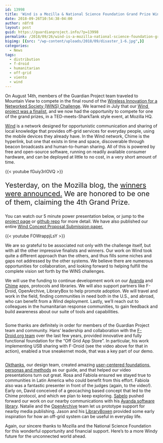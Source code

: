 ```yaml
---
id: 13998
title: 'Wind is a Mozilla & National Science Foundation Grand Prize Winner'
date: 2018-09-26T10:54:38-04:00
author: n8fr8
layout: post
guid: https://guardianproject.info/?p=13998
permalink: /2018/09/26/wind-is-a-mozilla-national-science-foundation-grand-prize-winner/
bigimg: [{src: "/wp-content/uploads/2018/09/disaster_1-6.jpg",}]
categories:
  - News
tags:
  - distribution
  - f-droid
  - humanitarian
  - off-grid
  - viento
  - wind
---
```

On August 14th, members of the Guardian Project team traveled to Mountain View to compete in the final round of the [Wireless Innovation for a Networked Society (WINS) Challenge](https://wirelesschallenge.mozilla.org/). We learned in July that our [Wind  project was a finalist](https://guardianproject.info/2018/07/20/our-wind-project-is-a-mozilla-nsf-challenge-finalist/), and we now had the opportunity to compete for one of the grand prizes, in a TED-meets-SharkTank style event, at Mozilla HQ.

[Wind](https://guardianproject.info/wind) is a network designed for opportunistic communication and sharing of local knowledge that provides off-grid services for everyday people, using the mobile devices they already have. In the Wind network, Chime is the hyperlink, but one that exists in time and space, discoverable through beacon broadcasts and human-to-human sharing. All of this is powered by free and open-source software, running on readily available consumer hardware, and can be deployed at little to no cost, in a very short amount of time.  

{{< youtube fGuiy3rlOVQ >}}

<p style="font-size:23px">
  Yesterday, on the Mozilla blog, the <a href="https://blog.mozilla.org/blog/2018/09/25/1-6-million-to-connect-unconnected-americans-our-nsf-wins-competition-grand-prize-winners/">winners were announced.</a> We are honored to be one of them, claiming the 4th Grand Prize.
</p>

<p class="has-background has-pale-cyan-blue-background-color">
  You can watch our 5 minute power presentation below, or jump to the <a href="https://guardianproject.info/wind/">project page</a> or <a href="https://github.com/guardianproject/wind">github repo</a> for more detail. We have also published our entire <a href="https://github.com/guardianproject/wind/blob/master/Mozilla%20NSF%20Off-Grid%20Challenge_%20Wind.pdf">Wind Concept Proposal Submission paper.</a><br />

{{< youtube FOWrappjLsY >}}

We are so grateful to be associated not only with the challenge itself, but with all the other impressive finalists and winners. Our work on Wind took quite a different approach than the others, and thus fills some niches and gaps not addressed by the other systems. We believe there are numerous opportunities for collaboration, and looking forward to helping fulfill the complete vision set forth by the WINS challenges.

We will use the funding to continue development work on our [Ayanda](https://github.com/sabzo/ayanda) and [Chime](https://github.com/guardianproject/chimeapp) apps, protocols and libraries. We will also support partners like F-Droid, OpenArchive, LibraryBox to help promote adoption. We will travel and work in the field, finding communities in need both in the U.S., and abroad, who can benefit from a Wind deployment. Lastly, we’ll reach out to colleagues in the humanitarian response communities, to gain feedback and build awareness about our suite of tools and capabilities.<figure class="wp-block-image">

<img src="https://guardianproject.info/wp-content/uploads/2017/11/wind_v3-5.jpg" alt="" class="wp-image-13904" srcset="https://guardianproject.info/wp-content/uploads/2017/11/wind_v3-5.jpg 1275w, https://guardianproject.info/wp-content/uploads/2017/11/wind_v3-5-150x150.jpg 150w, https://guardianproject.info/wp-content/uploads/2017/11/wind_v3-5-300x300.jpg 300w, https://guardianproject.info/wp-content/uploads/2017/11/wind_v3-5-768x768.jpg 768w, https://guardianproject.info/wp-content/uploads/2017/11/wind_v3-5-1024x1024.jpg 1024w" sizes="(max-width: 1275px) 100vw, 1275px" /> </figure> 

Some thanks are definitely in order for members of the Guardian Project team and community. Hans’ leadership and collaboration with the [F-Droid.org team](https://f-droid.org/) over the last few years, provided innovative and fully functional foundation for the “Off Grid App Store”. In particular, his work implementing USB sharing with F-Droid (see the video above for that in action), enabled a true sneakernet mode, that was a key part of our demo.  
<figure class="wp-block-image">

<img src="https://guardianproject.info/wp-content/uploads/2018/09/disaster_1-1.jpg" alt="" class="wp-image-14002" srcset="https://guardianproject.info/wp-content/uploads/2018/09/disaster_1-1.jpg 1920w, https://guardianproject.info/wp-content/uploads/2018/09/disaster_1-1-300x182.jpg 300w, https://guardianproject.info/wp-content/uploads/2018/09/disaster_1-1-768x466.jpg 768w, https://guardianproject.info/wp-content/uploads/2018/09/disaster_1-1-1024x622.jpg 1024w" sizes="(max-width: 1920px) 100vw, 1920px" /> </figure> 

[Okthanks](https://okthanks.com/), our design team, created amazing [user-centered foundations, personas and methods](https://okthanks.com/blog/peronas-latin-america) as our guide, and that helped our video presentations turn out great. Rosa and Fabiola ensured we stayed true to communities in Latin America who could benefit from this effort. Fabiola also was a fantastic presenter in front of the judges (again, to the video!). Early on, David conceived of a geocaching based concept that led to the Chime protocol, and which we plan to keep exploring. [Sabelo](http://sabelo.io/about/) pushed forward our work on our nearby communications with his [Ayanda software library](https://github.com/sabzo/ayanda). Natalie and the [OpenArchive](https://open-archive.org/) team let us prototype support for nearby media publishing. Jason and his [LibraryBoxen](http://librarybox.us/) provided some early inspiration for how an off-grid system can be useful in everyday life.

Again, our sincere thanks to Mozilla and the National Science Foundation for this wonderful opportunity and financial support. Here’s to a more Windy future for the unconnected world ahead.